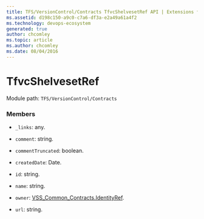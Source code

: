 ```yaml
---
title: TFS/VersionControl/Contracts TfvcShelvesetRef API | Extensions for Azure DevOps Services
ms.assetid: d198c150-a9c0-c7a6-df3a-e2a49a61a4f2
ms.technology: devops-ecosystem
generated: true
author: chcomley
ms.topic: article
ms.author: chcomley
ms.date: 08/04/2016
---
```


# TfvcShelvesetRef

Module path: `TFS/VersionControl/Contracts`

### Members

* `_links`: any.

* `comment`: string.

* `commentTruncated`: boolean.

* `createdDate`: Date.

* `id`: string.

* `name`: string.

* `owner`: [VSS_Common_Contracts.IdentityRef](../../../VSS/WebApi/Contracts/IdentityRef.md).

* `url`: string.

